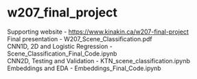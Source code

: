 # w207_final_project

Supporting website - https://www.kinakin.ca/w207-final-project  
Final presentation - W207_Scene_Classification.pdf  
CNN1D, 2D and Logistic Regression - Scene_Classification_Final_Code.ipynb  
CNN2D, Testing and Validation - KTN_scene_classification.ipynb  
Embeddings and EDA - Embeddings_Final_Code.ipynb
